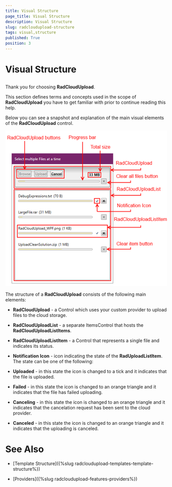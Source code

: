 ```yaml
---
title: Visual Structure
page_title: Visual Structure
description: Visual Structure
slug: radcloudupload-structure
tags: visual,structure
published: True
position: 3
---
```


# Visual Structure





## 

Thank you for choosing __RadCloudUpload__.

This section defines terms and concepts used in the scope of __RadCloudUpload__ you have to get familiar with prior to continue reading this help.

Below you can see a snapshot and explanation of the main visual elements of the __RadCloudUpload__ control.

![cloudupload visual structure](images/cloudupload_visual_structure.png)

The structure of a __RadCloudUpload__ consists of the following main elements:

* __RadCloudUpload__ - a Control which uses your custom provider to upload files to the cloud storage.
            

* __RadCloudUploadList__ - a separate ItemsControl that hosts the __RadCloudUploadListItems__.
            

* __RadCloudUploadListItem__ - a Control that represents a single file and indicates its status.
            

* __Notification Icon__ - icon indicating the state of the __RadUploadListItem__. The state can be one of the following:
            

* __Uploaded__ - in this state the icon is changed to a tick and it indicates that the file is uploaded.
                

* __Failed__ - in this state the icon is changed to an orange triangle and it indicates that the file has failed uploading.
                

* __Canceling__ - in this state the icon is changed to an orange triangle and it indicates that the cancelation request has been sent to the cloud provider.
                

* __Canceled__ - in this state the icon is changed to an orange triangle and it indicates that the uploading is canceled.
                

# See Also

 * [Template Structure]({%slug radcloudupload-templates-template-structure%})

 * [Providers]({%slug radcloudupload-features-providers%})
